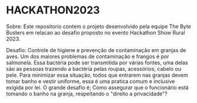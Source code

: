 # HACKATHON2023

Sobre: Este repositorio contem o projeto desenvolvido pela equipe The Byte Busters em relacao ao desafio proposto no evento Hackathon Show Rural 2023.

Desafio: Controle de higiene e prevenção de contaminação em granjas de aves.
Um dos maiores problemas de contaminação e frangos é por salmonela. Essa bactéria pode ser transmitida por várias fontes, 
uma delas são as pessoas trazendo a bactéria pelas roupas, acessórios, cabelo ou pele. 
Para minimizar essa situação, todos que entrarem nas granjas devem tomar banho e 
vestir uniforme, essa é uma pratica comum e inclusive exigida por lei. 
O grande desafio é; Como assegurar que o funcionário está tomando o banho na granja, respeitando o "direito a privacidade"?
